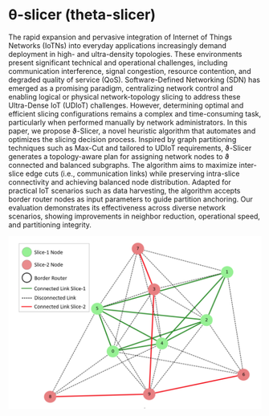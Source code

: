 # θ-slicer (theta-slicer)
The rapid expansion and pervasive integration of Internet of Things Networks (IoTNs) into everyday applications increasingly demand deployment in high- and ultra-density topologies. These environments present significant technical and operational challenges, including communication interference, signal congestion, resource contention, and degraded quality of service (QoS). Software-Defined Networking (SDN) has emerged as a promising paradigm, centralizing network control and enabling logical or physical network-topology slicing to address these Ultra-Dense IoT (UDIoT) challenges. However, determining optimal and efficient slicing configurations remains a complex and time-consuming task, particularly when performed manually by network administrators. In this paper, we propose ϑ-Slicer, a novel heuristic algorithm that automates and optimizes the slicing decision process. Inspired by graph partitioning techniques such as Max-Cut and tailored to UDIoT requirements, ϑ-Slicer generates a topology-aware plan for assigning network nodes to ϑ connected and balanced subgraphs. The algorithm aims to maximize inter-slice edge cuts (i.e., communication links) while preserving intra-slice connectivity and achieving balanced node distribution. Adapted for practical IoT scenarios such as data harvesting, the algorithm accepts border router nodes as input parameters to guide partition anchoring. Our evaluation demonstrates its effectiveness across diverse network scenarios, showing improvements in neighbor reduction, operational speed, and partitioning integrity.

![Example Graph](images/maxcutgreen2.png)


